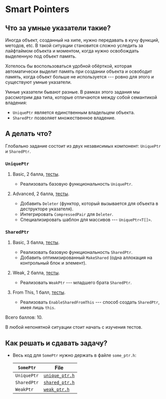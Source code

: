 # Smart Pointers

## Что за умные указатели такие?

Иногда объект, созданный на хипе, нужно передавать в кучу функций, методов, etc.
В такой ситуации становится сложно уследить за лайфтаймом объекта и моментом, 
когда нужно освобождать выделенную под объект память.

Хотелось бы воспользоваться удобной обёрткой,
которая автоматически выделит память при создании объекта
и освободит память, когда объект больше не используется --- 
ровно для этого и существуют умные указатели.

Умные указатели бывают разные. 
В рамках этого задания мы рассмотрим два типа, которые отличаются между собой 
семантикой владения:
* ```UniquePtr``` является единственным владельцем объекта.
* ```SharedPtr``` позволяет множественное владение.

## А делать что?

Глобально задание состоит из двух независимых компонент:
```UniquePtr``` и ```SharedPtr```.

### ```UniquePtr```

1. Basic, 2 балла, [тесты](unique_basic/test.cpp).
   * Реализовать базовую функциональность ```UniquePtr```.

2. Advanced, 2 балла, [тесты](unique_advanced/test.cpp). 
   * Добавить ```Deleter``` (функтор, который вызывается для объекта в 
   деструкторе указателя).
   * Интегрировать ```CompressedPair``` для ```Deleter```.
   * Специализировать шаблон для массивов --- ```UniquePtr<T[]>```.

### ```SharedPtr```

1. Basic, 3 балла, [тесты](shared_basic/test.cpp).
   * Реализовать базовую функциональность ```SharedPtr```.
   * Добавить оптимизированный ```MakeShared``` (одна аллокация на 
   контрольный блок и элемент).

2. Weak, 2 балла, [тесты](shared_weak/test.cpp).
   * Реализовать ```WeakPtr``` --- младшего брата ```SharedPtr```.

3. From This, 1 балл, [тесты](shared_from_this/test.cpp).
   * Реализовать ```EnableSharedFromThis``` --- способ создать ```SharedPtr```,
   имея лишь ```this```.

Всего баллов: 10.

В любой непонятной ситуации стоит начать с изучения тестов.

## Как решать и сдавать задачу?

* Весь код для ```SomePtr``` нужно держать в файле ```some_ptr.h```:

   | ```SomePtr``` | File |
   | --- | --- |
   | ```UniquePtr``` | [```unique_ptr.h```](unique_ptr.h) |
   | ```SharedPtr``` | [```shared_ptr.h```](shared_ptr.h) |
   | ```WeakPtr``` | [```weak_ptr.h```](weak_ptr.h) |
